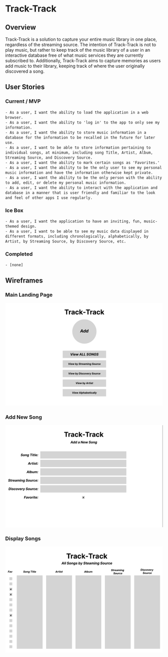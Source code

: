 # Track-Track

## Overview

Track-Track is a solution to capture your entire music library in one place, regardless of the streaming source. The intention of Track-Track is not to play music, but rather to keep track of the music library of a user in an interactive database free of what music services they are currently subscribed to. Additionally, Track-Track aims to capture memories as users add music to their library, keeping track of where the user originally discovered a song.

## User Stories

### Current / MVP
    - As a user, I want the ability to load the application in a web browser.
    - As a user, I want the ability to 'log in' to the app to only see my information.
    - As a user, I want the ability to store music information in a database for the information to be recalled in the future for later use.
    - As a user, I want to be able to store information pertaining to individual songs, at minimum, including song Title, Artist, Album, Streaming Source, and Discovery Source.
    - As a user, I want the ability to mark certain songs as 'Favorites.'
    - As a user, I want the ability to be the only user to see my personal music information and have the information otherwise kept private.
    - As a user, I want the ability to be the only person with the ability to add, edit, or delete my personal music information.
    - As a user, I want the ability to interact with the application and database in a manner that is user friendly and familiar to the look and feel of other apps I use regularly.

### Ice Box
    - As a user, I want the application to have an inviting, fun, music-themed design.
    - As a user, I want to be able to see my music data displayed in different formats, including chronologically, alphabetically, by Artist, by Streaming Source, by Discovery Source, etc.
### Completed
    - [none]


## Wireframes

### Main Landing Page
![landing_page](./public/images/wireframes/landing_page.png)

### Add New Song
![add_new](./public/images/wireframes/add_new.png)

### Display Songs
![display_page](./public/images/wireframes/display_page.png)